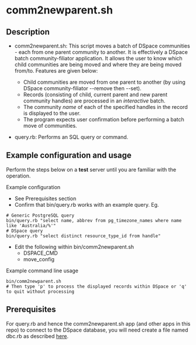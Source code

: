comm2newparent.sh
=================
Description
-----------

- comm2newparent.sh: This script moves a batch of DSpace communities -
  each from one parent community to another.
  It is effectively a DSpace batch community-filiator application.
  It allows the user to know which child communities are being
  moved and where they are being moved from/to. Features are given below:
  * Child communities are moved from one parent to another (by using
    DSpace community-filiator --remove then --set).
  * Records (consisting of child, current parent and new parent community
    handles) are processed in an *interactive* batch.
  * The community *name* of each of the specified handles in the record
    is displayed to the user.
  * The program expects user confirmation before performing a batch move
    of communities.

- query.rb: Performs an SQL query or command.


Example configuration and usage
-------------------------------
Perform the steps below on a **test** server until you are familiar with
the operation.

Example configuration
- See Prerequisites section
- Confirm that bin/query.rb works with an example query. Eg.
```
# Generic PostgreSQL query
bin/query.rb "select name, abbrev from pg_timezone_names where name like 'Australia/%'"
# DSpace query
bin/query.rb "select distinct resource_type_id from handle"
```
- Edit the following within bin/comm2newparent.sh
  * DSPACE_CMD
  * move_config

Example command line usage
```
bin/comm2newparent.sh
# Then type 'p' to process the displayed records within DSpace or 'q' to quit without processing
```

Prerequisites
-------------

For query.rb and hence the comm2newparent.sh app (and other apps in this
repo) to connect to the DSpace database, you will need create a file named
dbc.rb as described [here](README70_hdl2item_bmecsv.md#prerequisites).

